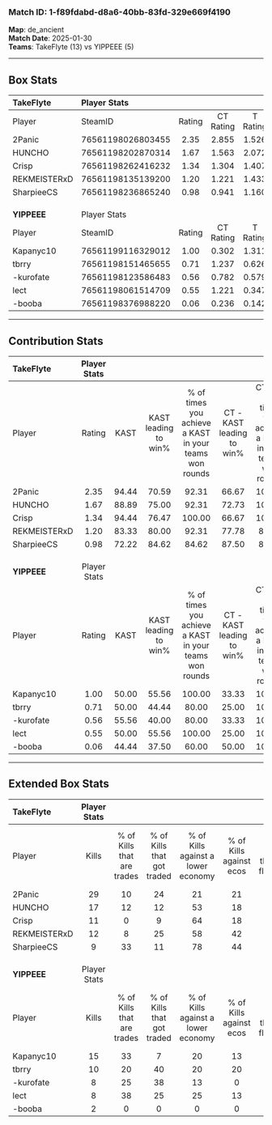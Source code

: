 ### Match ID: 1-f89fdabd-d8a6-40bb-83fd-329e669f4190  
**Map**: de_ancient  
**Match Date**: 2025-01-30  
**Teams**: TakeFlyte (13) vs YIPPEEE (5)  

---  

## Box Stats  

| **TakeFlyte** | Player Stats      |        |           |          |       |       |       |         |        |      |     |
| :- | :- | :-: | :-: | :-: | :-: | :-: | :-: | :-: | :-: | :-: | :-: |
| Player        | SteamID           | Rating | CT Rating | T Rating | KAST  |  ADR  | Kills | Assists | Deaths | K/D  | HS% |
| 2Panic        | 76561198026803455 |  2.35  |   2.855   |  1.526   | 94.44 | 145.1 |  29   |    2    |   9    | 3.22 | 65  |
| HUNCHO        | 76561198202870314 |  1.67  |   1.563   |  2.072   | 88.89 | 109.5 |  17   |    6    |   8    | 2.13 | 41  |
| Crisp         | 76561198262416232 |  1.34  |   1.304   |  1.407   | 94.44 | 63.7  |  11   |    6    |   6    | 1.83 | 36  |
| REKMEISTERxD  | 76561198135139200 |  1.20  |   1.221   |  1.433   | 83.33 | 71.7  |  12   |    4    |   10   | 1.20 | 50  |
| SharpieeCS    | 76561198236865240 |  0.98  |   0.941   |  1.160   | 72.22 | 69.8  |   9   |    6    |   10   | 0.90 | 66  |
|               |                   |        |           |          |       |       |       |         |        |      |     |
|               |                   |        |           |          |       |       |       |         |        |      |     |
|               |                   |        |           |          |       |       |       |         |        |      |     |
| **YIPPEEE**   | Player Stats      |        |           |          |       |       |       |         |        |      |     |
| Player        | SteamID           | Rating | CT Rating | T Rating | KAST  |  ADR  | Kills | Assists | Deaths | K/D  | HS% |
| Kapanyc10     | 76561199116329012 |  1.00  |   0.302   |  1.311   | 50.00 | 90.7  |  15   |    2    |   15   | 1.00 | 73  |
| tbrry         | 76561198151465655 |  0.71  |   1.237   |  0.626   | 50.00 | 62.7  |  10   |    3    |   14   | 0.71 | 30  |
| -kurofate     | 76561198123586483 |  0.56  |   0.782   |  0.579   | 55.56 | 43.6  |   8   |    2    |   15   | 0.53 | 50  |
| lect          | 76561198061514709 |  0.55  |   1.221   |  0.347   | 50.00 | 65.2  |   8   |    6    |   17   | 0.47 | 50  |
| -booba        | 76561198376988220 |  0.06  |   0.236   |  0.142   | 44.44 | 18.7  |   2   |    3    |   17   | 0.12 | 50  |
---  

## Contribution Stats  

| **TakeFlyte** | Player Stats |       |                      |                                                        |                           |                                                             |                          |                                                            |
| :- | :-: | :-: | :-: | :-: | :-: | :-: | :-: | :-: |
| Player        |    Rating    | KAST  | KAST leading to win% | % of times you achieve a KAST in your teams won rounds | CT - KAST leading to win% | CT - % of times you achieve a KAST in your teams won rounds | T - KAST leading to win% | T - % of times you achieve a KAST in your teams won rounds |
| 2Panic        |     2.35     | 94.44 |        70.59         |                         92.31                          |           66.67           |                           100.00                            |          80.00           |                           80.00                            |
| HUNCHO        |     1.67     | 88.89 |        75.00         |                         92.31                          |           72.73           |                           100.00                            |          80.00           |                           80.00                            |
| Crisp         |     1.34     | 94.44 |        76.47         |                         100.00                         |           66.67           |                           100.00                            |          100.00          |                           100.00                           |
| REKMEISTERxD  |     1.20     | 83.33 |        80.00         |                         92.31                          |           77.78           |                            87.50                            |          83.33           |                           100.00                           |
| SharpieeCS    |     0.98     | 72.22 |        84.62         |                         84.62                          |           87.50           |                            87.50                            |          80.00           |                           80.00                            |
|               |              |       |                      |                                                        |                           |                                                             |                          |                                                            |
|               |              |       |                      |                                                        |                           |                                                             |                          |                                                            |
|               |              |       |                      |                                                        |                           |                                                             |                          |                                                            |
| **YIPPEEE**   | Player Stats |       |                      |                                                        |                           |                                                             |                          |                                                            |
| Player        |    Rating    | KAST  | KAST leading to win% | % of times you achieve a KAST in your teams won rounds | CT - KAST leading to win% | CT - % of times you achieve a KAST in your teams won rounds | T - KAST leading to win% | T - % of times you achieve a KAST in your teams won rounds |
| Kapanyc10     |     1.00     | 50.00 |        55.56         |                         100.00                         |           33.33           |                           100.00                            |          66.67           |                           100.00                           |
| tbrry         |     0.71     | 50.00 |        44.44         |                         80.00                          |           25.00           |                           100.00                            |          60.00           |                           75.00                            |
| -kurofate     |     0.56     | 55.56 |        40.00         |                         80.00                          |           33.33           |                           100.00                            |          42.86           |                           75.00                            |
| lect          |     0.55     | 50.00 |        55.56         |                         100.00                         |           25.00           |                           100.00                            |          80.00           |                           100.00                           |
| -booba        |     0.06     | 44.44 |        37.50         |                         60.00                          |           50.00           |                           100.00                            |          33.33           |                           50.00                            |
---  

## Extended Box Stats  

| **TakeFlyte** | Player Stats |                            |                            |                                    |                         |                              |                                 |        |                             |                                     |                          |                               |                            |
| :- | :-: | :-: | :-: | :-: | :-: | :-: | :-: | :-: | :-: | :-: | :-: | :-: | :-: |
| Player        |    Kills     | % of Kills that are trades | % of Kills that got traded | % of Kills against a lower economy | % of Kills against ecos | % of Kills that are flawless | % of Kills that are close duels | Deaths | % of Deaths that get traded | % of Deaths against a lower economy | % of Deaths against ecos | % of Deaths that are flawless | % of Deaths that are close |
| 2Panic        |      29      |             10             |             24             |                 21                 |           21            |              69              |                3                |   9    |             22              |                 44                  |            0             |              56               |             11             |
| HUNCHO        |      17      |             12             |             12             |                 53                 |           18            |              59              |               12                |   8    |             25              |                 38                  |            13            |              13               |             13             |
| Crisp         |      11      |             0              |             9              |                 64                 |           18            |             100              |                0                |   6    |             17              |                 50                  |            0             |              100              |             0              |
| REKMEISTERxD  |      12      |             8              |             25             |                 58                 |           42            |              50              |                0                |   10   |             30              |                 40                  |            0             |              60               |             0              |
| SharpieeCS    |      9       |             33             |             11             |                 78                 |           44            |              56              |               11                |   10   |             20              |                 40                  |            10            |              40               |             20             |
|               |              |                            |                            |                                    |                         |                              |                                 |        |                             |                                     |                          |                               |                            |
|               |              |                            |                            |                                    |                         |                              |                                 |        |                             |                                     |                          |                               |                            |
|               |              |                            |                            |                                    |                         |                              |                                 |        |                             |                                     |                          |                               |                            |
| **YIPPEEE**   | Player Stats |                            |                            |                                    |                         |                              |                                 |        |                             |                                     |                          |                               |                            |
| Player        |    Kills     | % of Kills that are trades | % of Kills that got traded | % of Kills against a lower economy | % of Kills against ecos | % of Kills that are flawless | % of Kills that are close duels | Deaths | % of Deaths that get traded | % of Deaths against a lower economy | % of Deaths against ecos | % of Deaths that are flawless | % of Deaths that are close |
| Kapanyc10     |      15      |             33             |             7              |                 20                 |           13            |              53              |                7                |   15   |              0              |                  7                  |            0             |              60               |             7              |
| tbrry         |      10      |             20             |             40             |                 20                 |           20            |              20              |               20                |   14   |             29              |                  7                  |            0             |              79               |             0              |
| -kurofate     |      8       |             25             |             38             |                 13                 |            0            |              50              |               13                |   15   |             20              |                 13                  |            7             |              80               |             7              |
| lect          |      8       |             38             |             25             |                 25                 |           13            |              63              |                0                |   17   |             18              |                 12                  |            6             |              47               |             12             |
| -booba        |      2       |             0              |             0              |                 0                  |            0            |              50              |                0                |   17   |             24              |                 12                  |            6             |              76               |             0              |
